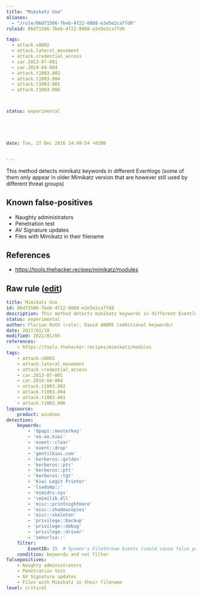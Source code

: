 ```yaml
---
title: "Mimikatz Use"
aliases:
  - "/rule/06d71506-7beb-4f22-8888-e2e5e2ca7fd8"
ruleid: 06d71506-7beb-4f22-8888-e2e5e2ca7fd8

tags:
  - attack.s0002
  - attack.lateral_movement
  - attack.credential_access
  - car.2013-07-001
  - car.2019-04-004
  - attack.t1003.002
  - attack.t1003.004
  - attack.t1003.001
  - attack.t1003.006



status: experimental





date: Tue, 27 Dec 2016 14:49:54 +0100


---
```


This method detects mimikatz keywords in different Eventlogs (some of them only appear in older Mimikatz version that are however still used by different threat groups)

<!--more-->


## Known false-positives

* Naughty administrators
* Penetration test
* AV Signature updates
* Files with Mimikatz in their filename



## References

* https://tools.thehacker.recipes/mimikatz/modules


## Raw rule ([edit](https://github.com/SigmaHQ/sigma/edit/master/rules/windows/builtin/win_alert_mimikatz_keywords.yml))
```yaml
title: Mimikatz Use
id: 06d71506-7beb-4f22-8888-e2e5e2ca7fd8
description: This method detects mimikatz keywords in different Eventlogs (some of them only appear in older Mimikatz version that are however still used by different threat groups)
status: experimental
author: Florian Roth (rule), David ANDRE (additional keywords)
date: 2017/01/10
modified: 2022/01/05
references:
    - https://tools.thehacker.recipes/mimikatz/modules
tags:
    - attack.s0002
    - attack.lateral_movement
    - attack.credential_access
    - car.2013-07-001
    - car.2019-04-004
    - attack.t1003.002
    - attack.t1003.004
    - attack.t1003.001
    - attack.t1003.006
logsource:
    product: windows
detection:
    keywords:
        - 'dpapi::masterkey'
        - 'eo.oe.kiwi'
        - 'event::clear'
        - 'event::drop'
        - 'gentilkiwi.com'
        - 'kerberos::golden'
        - 'kerberos::ptc'
        - 'kerberos::ptt'
        - 'kerberos::tgt'
        - 'Kiwi Legit Printer'
        - 'lsadump::'
        - 'mimidrv.sys'
        - '\mimilib.dll'
        - 'misc::printnightmare'
        - 'misc::shadowcopies'
        - 'misc::skeleton'
        - 'privilege::backup'
        - 'privilege::debug'
        - 'privilege::driver'
        - 'sekurlsa::'
    filter:
        EventID: 15  # Sysmon's FileStream Events (could cause false positives when Sigma rules get copied on/to a system)
    condition: keywords and not filter
falsepositives:
    - Naughty administrators
    - Penetration test
    - AV Signature updates
    - Files with Mimikatz in their filename
level: critical

```
